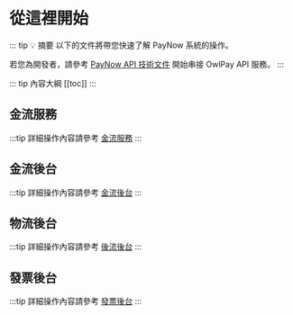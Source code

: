 # 從這裡開始

::: tip 💡 摘要
以下的文件將帶您快速了解 PayNow 系統的操作。

若您為開發者，請參考 [PayNow API 技術文件](#) 開始串接 OwlPay API 服務。
:::

::: tip 內容大綱
[[toc]]
:::

## 金流服務

:::tip 詳細操作內容請參考
 [金流服務](#)
:::

## 金流後台

:::tip 詳細操作內容請參考
 [金流後台](#)
:::

## 物流後台

:::tip 詳細操作內容請參考
 [後流後台](#)
:::

## 發票後台

:::tip 詳細操作內容請參考
 [發票後台](#)
:::